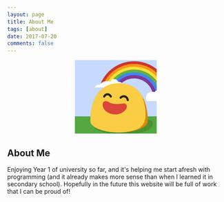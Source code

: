 ```yaml
---
layout: page
title: About Me
tags: [about]
date: 2017-07-20
comments: false
---
```

    
<center>
<figure>
        <img src="../assets/img/mylogo.png" class="img-circle animated rotateIn">
</figure>

</center>

## About Me
Enjoying Year 1 of university so far, and it's helping me start afresh with programming (and it already makes more sense than when I learned it in secondary school). Hopefully in the future this website will be full of work that I can be proud of!
